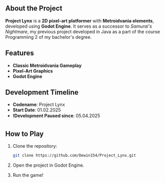 ## About the Project
**Project Lynx** is a **2D pixel-art platformer** with **Metroidvania elements**, developed using **Godot Engine**. It serves as a successor to *Samurai's Nightmare*, my previous project developed in Java as a part of the course Programming 2 of my bachelor's degree.

## Features
- **Classic Metroidvania Gameplay**
- **Pixel-Art Graphics**
- **Godot Engine**

## Development Timeline
- **Codename**: Project Lynx
- **Start Date**: 01.02.2025
- ❗**Development Paused since**: 05.04.2025


## How to Play
1. Clone the repository:
   ```sh
   git clone https://github.com/Dewin154/Project_Lynx.git

2. Open the project in Godot Engine.

3. Run the game!
